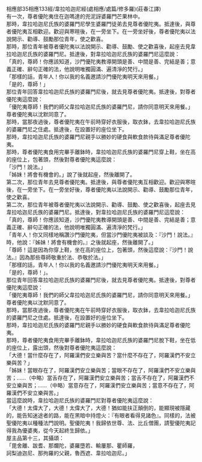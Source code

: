 相應部35相應133經/韋拉哈迦尼經(處相應/處篇/修多羅)(莊春江譯)  
有一次，尊者優陀夷住在迦嗎達的兜泥訝婆羅門芒果林中。  
那時，韋拉哈迦尼氏族的婆羅門尼學生婆羅門徒弟去見尊者優陀夷。抵達後，與尊者優陀夷互相歡迎。歡迎與寒暄後，在一旁坐下。在一旁坐好後，尊者優陀夷以法說開示、勸導、鼓勵那位青年，使之歡喜。  
那時，那位青年被尊者優陀夷以法說開示、勸導、鼓勵、使之歡喜後，起座去見韋拉哈迦尼氏族的婆羅門尼。抵達後，對韋拉哈迦尼氏族的婆羅門尼這麼說：  
「真的，尊師！你應該知道，沙門優陀夷教導開頭是善、中間是善、完結是善；意義正確、辭句正確的法，他說明唯獨圓滿、遍清淨的梵行。」  
「那樣的話，青年人！你以我的名義邀請沙門優陀夷明天來用餐。」  
「是的，尊師！」  
那位青年回答韋拉哈迦尼氏族的婆羅門尼後，就去見尊者優陀夷。抵達後，對尊者優陀夷這麼說：  
「優陀夷尊師！我們的師父韋拉哈迦尼氏族的婆羅門尼，請你同意明天來用餐。」  
尊者優陀夷以沈默同意了。  
那時，當那夜過後，尊者優陀夷在午前時穿好衣服後，取衣鉢，去韋拉哈迦尼氏族的婆羅門尼之住處。抵達後，在設置好的座位坐下。  
那時，韋拉哈迦尼氏族的婆羅門尼親手以勝妙的硬食與軟食款待與滿足尊者優陀夷。  
那時，尊者優陀夷食用完畢手離鉢時，韋拉哈迦尼氏族的婆羅門尼穿上鞋，坐在高的座位上，包著頭，然後對尊者優陀夷這麼說：  
「沙門！說法。」  
「姊妹！將會有機會的。」說了後就起座，然後離開了。  
第二次，那位青年去見尊者優陀夷。抵達後，與尊者優陀夷互相歡迎。歡迎與寒暄後，在一旁坐下。在一旁坐好後，尊者優陀夷以法說開示、勸導、鼓勵那位青年，使之歡喜。  
第二次，那位青年被尊者優陀夷以法說開示、勸導、鼓勵、使之歡喜後，起座去見韋拉哈迦尼氏族的婆羅門尼。抵達後，對韋拉哈迦尼氏族的婆羅門尼這麼說：  
「真的，尊師！你應該知道，沙門優陀夷教導開頭是善、中間是善、完結是善；意義正確、辭句正確的法，他說明唯獨圓滿、遍清淨的梵行。」  
「青年人！你又同樣地稱讚沙門優陀夷，但當沙門優陀夷被談及：『沙門！說法。』時，他說：『姊妹！將會有機會的。』之後就起座，然後離開了。」  
「尊師！這是因為你穿上鞋，坐在高的座位上，包著頭，然後這麼說：『沙門！說法。』因為那些尊師敬重於法、恭敬於法。」  
「那樣的話，青年人！你以我的名義邀請沙門優陀夷明天來用餐。」  
「是的，尊師！」。  
那位青年回答韋拉哈迦尼氏族的婆羅門尼後，就去見尊者優陀夷。抵達後，對尊者優陀夷這麼說：  
「優陀夷尊師！我們的師父韋拉哈迦尼氏族的婆羅門尼，請你同意明天來用餐。」  
尊者優陀夷以沈默同意了。  
那時，當那夜過後，尊者優陀夷在午前時穿好衣服後，取衣鉢，去韋拉哈迦尼氏族的婆羅門尼之住處。抵達後，在設置好的座位坐下。  
那時，韋拉哈迦尼氏族的婆羅門尼親手以勝妙的硬食與軟食款待與滿足尊者優陀夷。  
那時，尊者優陀夷食用完畢手離鉢時，韋拉哈迦尼氏族的婆羅門尼脫下鞋，坐在低的座位上，露出頭，然後對尊者優陀夷這麼說：  
「大德！當什麼存在了，阿羅漢們安立樂與苦？當什麼不存在了，阿羅漢們不安立樂與苦？」  
「姊妹！當眼存在了，阿羅漢們安立樂與苦；當眼不存在了，阿羅漢們不安立樂與苦；……（中略）當舌存在了，阿羅漢們安立樂與苦；當舌不存在了，阿羅漢們不安立樂與苦；……（中略）當意存在了，阿羅漢們安立樂與苦；當意不存在了，阿羅漢們不安立樂與苦。」  
當這麼說時，韋拉哈迦尼氏族的婆羅門尼對尊者優陀夷這麼說：  
「大德！太偉大了，大德！太偉大了，大德！猶如能扶正顛倒的，能顯現被隱藏的，能告知迷途者的路，能在黑暗中持燈火：『有眼者看得見諸色』。同樣的，法被聖優陀夷以種種法門說明。聖優陀夷！我歸依世尊、法、比丘僧團，請聖優陀夷記得我為優婆夷，從今天起終生歸依。」  
屋主品第十三，其攝頌：  
「毘舍離、跋耆、那爛陀，婆羅墮若、輸屢那、瞿師羅，  
訶梨迪迦尼、那拘羅的父親，魯西遮、韋拉哈迦尼。」  
  
  
